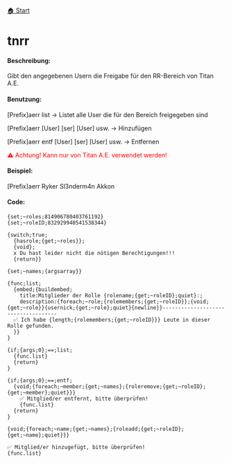 [🏠 Start](https://jeanluc2305.github.io/Discord/)

# tnrr

#### Beschreibung:

Gibt den angegebenen Usern die Freigabe für den RR-Bereich von Titan A.E.

#### Benutzung:

[Prefix]aerr list → Listet alle User die für den Bereich freigegeben sind

[Prefix]aerr [User] [ser] [User] usw. → Hinzufügen

[Prefix]aerr entf [User] [ser] [User] usw. → Entfernen

<span style="color:red">⚠ Achtung! Kann nur von Titan A.E. verwendet werden!</span>

#### Beispiel:

[Prefix]aerr Ryker Sl3nderm4n Akkon

#### Code:

```
{set;~roles;814906780403761192}
{set;~roleID;832929940541538344}

{switch;true;
  {hasrole;{get;~roles}};
  {void};
  x Du hast leider nicht die nötigen Berechtigungen!!!
  {return}}

{set;~names;{argsarray}}

{func;list;
  {embed;{buildembed;
    title:Mitglieder der Rolle {rolename;{get;~roleID};quiet}:;
    description:{foreach;~role;{rolemembers;{get;~roleID}};{void;{get;~role}}{usernick;{get;~role};quiet}{newline}}------------------------------------
  ✅ Ich habe {length;{rolemembers;{get;~roleID}}} Leute in dieser Rolle gefunden.
  }}
}

{if;{args;0};==;list;
  {func.list}
  {return}
}

{if;{args;0};==;entf;
  {void;{foreach;~member;{get;~names};{roleremove;{get;~roleID};{get;~member};quiet}}}
    ✅ Mitglied/er entfernt, bitte überprüfen!
    {func.list}
  {return}
}

{void;{foreach;~name;{get;~names};{roleadd;{get;~roleID};{get;~name};quiet}}}

✅ Mitglied/er hinzugefügt, bitte überprüfen!
{func.list}
```
